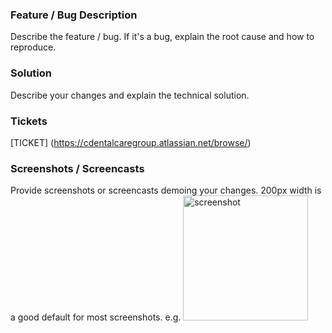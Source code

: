 ### Feature / Bug Description
Describe the feature / bug. If it's a bug, explain the root cause and how to reproduce.

### Solution
Describe your changes and explain the technical solution.

### Tickets
[TICKET] (https://cdentalcaregroup.atlassian.net/browse/)

### Screenshots / Screencasts
Provide screenshots or screencasts demoing your changes. 200px width is a good default for most screenshots.
e.g. <img width="200" alt="screenshot" src="...">